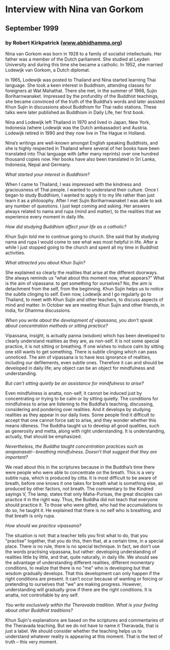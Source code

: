 # Interview with Nina van Gorkom 
## September 1999
### by Robert Kirkpatrick (www.abhidhamma.org)

Nina van Gorkom was born in 1928 to a family of socialist intellectuals. Her father was a member of the Dutch parliament. She studied at Leyden University and during this time she became a catholic. In 1952, she married Lodewijk van Gorkom, a Dutch diplomat.

In 1965, Lodewijk was posted to Thailand and Nina started learning Thai language. She took a keen interest in Buddhism, attending classes for foreigners at Wat Mahathat. There she met, in the summer of 1966, Sujin Boriharnwanaket. Impressed by the profundity of the Buddhist teachings, she became convinced of the truth of the Buddha’s words and later assisted Khun Sujin in discussions about Buddhism for Thai radio stations. These talks were later published as Buddhism in Daily Life, her first book. 

Nina and Lodewijk left Thailand in 1970 and lived in Japan, New York, Indonesia (where Lodewijk was the Dutch ambassador) and Austria. Lodewijk retired in 1990 and they now live in The Hague in Holland. 

Nina’s writings are well-known amongst English speaking Buddhists, and she is highly respected in Thailand where several of her books have been translated into Thai language with (after many reprints) over one hundred thousand copies now. Her books have also been translated in Sri Lanka, Indonesia, Nepal and Germany.

*What started your interest in Buddhism?*

When I came to Thailand, I was impressed with the kindness and graciousness of Thai people. I wanted to understand their culture. Once I began to study Buddhism, I wanted to apply it to my life rather than just learn it as a philosophy. After I met Sujin Boriharnwanaket I was able to ask any number of questions. I just kept coming and asking. Her answers always related to nama and rupa (mind and matter), to the realities that we experience every moment in daily life. 

*How did studying Buddhism affect your life as a catholic?*

Khun Sujin told me to continue going to church. She said that by studying nama and rupa I would come to see what was most helpful in life. After a while I just stopped going to the church and spent all my time in Buddhist activities.

*What attracted you about Khun Sujin?*

She explained so clearly the realities that arise at the different doorways. She always reminds us “what about this moment now, what appears?” What is the aim of vipassana: to get something for ourselves? No, the aim is detachment from the self, from the beginning. Khun Sujin helps us to notice the subtle clinging to self. Even now, Lodewijk and I go regularly go to Thailand, to meet with Khun Sujin and other teachers, to discuss aspects of mind and matter. In October we are meeting Khun Sujin and other friends, in India, for Dhamma discussions.

*When you write about the development of vipassana, you don’t speak about concentration methods or sitting practice?*

Vipassana, insight, is actually panna (wisdom) which has been developed to clearly understand realities as they are, as non-self. It is not some special practice, it is not sitting or breathing. If one wishes to induce calm by sitting one still wants to get something. There is subtle clinging which can pass unnoticed. The aim of vipassana is to have less ignorance of realities, including our defilements, even subtle ones. Therefore it can and should be developed in daily life; any object can be an object for mindfulness and understanding.

*But can’t sitting quietly be an assistance for mindfulness to arise?*

Even mindfulness is anatta, non-self, it cannot be induced just by concentrating or trying to be calm or by sitting quietly. The conditions for mindfulness to arise are listening to the Buddha’s teaching, discussing, considering and pondering over realities. And it develops by studying realities as they appear in our daily lives. Some people find it difficult to accept that one cannot force sati to arise, and they wonder whether this means idleness. The Buddha taught us to develop all good qualities, such as generosity and metta, along with right understanding. It is understanding, actually, that should be emphasized.

*Nevertheless, the Buddha taught concentration practices such as anapanasati--breathing mindfulness. Doesn’t that suggest that they are important?*

We read about this in the scriptures because in the Buddha’s time there were people who were able to concentrate on the breath. This is a very subtle rupa, which is produced by citta. It is most difficult to be aware of breath, before one knows it one takes for breath what is something else, air produced by other factors, not breath. The commentary to the Kindred sayings V, The lamp, states that only Maha-Purisas, the great disciples can practice it in the right way. Thus, the Buddha did not teach that everyone should practice it. To those who were gifted, who had the accumulations to do so, he taught it. He explained that there is no self who is breathing, and that breath is only rupa.

*How should we practice vipassana?*

The situation is not: that a teacher tells you first what to do, that you "practise" together, that you do this, then that, at a certain time, in a special place. There is no rule, there is no special technique. In fact, we don’t use the words practising vipassana, but rather: developing understanding of realities little by little, and that, quite naturally, in daily life. We should see the advantage of understanding different realities, different momentary conditions, to realize that there is no "me" who is developing but that wisdom gradually develops. That this development can only happen if the right conditions are present. It can’t occur because of wanting or forcing or pretending to ourselves that "we" are making progress. However, understanding will gradually grow if there are the right conditions. It is anatta, not controllable by any self.

*You write exclusively within the Theravada tradition. What is your feeling about other Buddhist traditions?*

Khun Sujin's explanations are based on the scriptures and commentaries of the Theravada teaching. But we do not have to name it Theravada, that is just a label. We should consider whether the teaching helps us to understand whatever reality is appearing at this moment. That is the test of truth – this very moment. 
